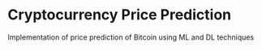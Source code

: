 # Cryptocurrency Price Prediction
 Implementation of price prediction of Bitcoin using ML and DL techniques
